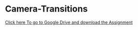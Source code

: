 # Camera-Transitions
[Click here To go to Google Drive and download the Assignment](https://drive.google.com/file/d/1U_eVJQV6oRBMfaiSjbFy3BZFDVlCXYFW/view?usp=sharing)
